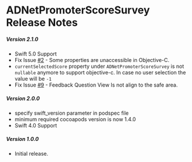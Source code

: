 # ADNetPromoterScoreSurvey Release Notes

##### Version 2.1.0
* Swift 5.0 Support
* Fix Issue [#2](https://github.com/Autodesk/ADNetPromoterScoreSurvey-iOS/issues/2) - Some properties are unaccessible in Objective-C.
* `currentSelectedScore` property under `ADNetPromoterScoreSurvey` is not `nullable` anymore to support objective-c. In case no user selection the value will be `-1`
* Fix Issue [#9](https://github.com/Autodesk/ADNetPromoterScoreSurvey-iOS/issues/9) - Feedback Question View Is not align to the safe area.


##### Version 2.0.0
* specify swift_version parameter in podspec file
* minimum required cocoapods version is now 1.4.0
* Swift 4.0 Support

##### Version 1.0.0
* Initial release.
